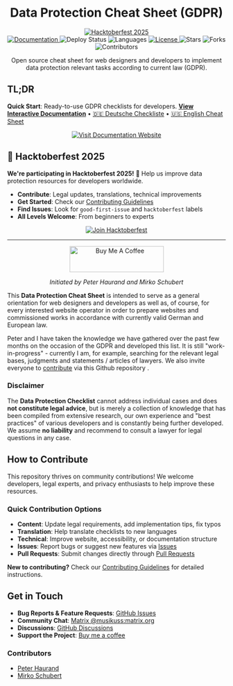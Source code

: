 <h1 align="center">Data Protection Cheat Sheet (GDPR)</h1>

<p align="center">
  <a href="https://hacktoberfest.com/" target="_blank">
    <img src="https://img.shields.io/badge/Hacktoberfest-2025-blueviolet?style=for-the-badge&logo=hacktoberfest" alt="Hacktoberfest 2025" />
  </a>
  <br>
  <a href="https://mirkoschubert.github.io/datenschutz-checkliste/">
    <img src="https://img.shields.io/badge/Documentation-Live-brightgreen?style=flat-square" alt="Documentation" />
  </a>
  <img src="https://img.shields.io/github/deployments/mirkoschubert/datenschutz-checkliste/github-pages?style=flat-square&label=Deploy" alt="Deploy Status" />
  <img src="https://img.shields.io/badge/Languages-DE_|_EN-blue?style=flat-square" alt="Languages" />
  <a href="https://github.com/mirkoschubert/datenschutz-checkliste/blob/master/LICENSE">
    <img src="https://img.shields.io/github/license/mirkoschubert/datenschutz-checkliste.svg?style=flat-square" alt="License" />
  </a>
  <img src="https://img.shields.io/github/stars/mirkoschubert/datenschutz-checkliste?style=flat-square" alt="Stars" />
  <img src="https://img.shields.io/github/forks/mirkoschubert/datenschutz-checkliste?style=flat-square" alt="Forks" />
  <img src="https://img.shields.io/github/contributors/mirkoschubert/datenschutz-checkliste?style=flat-square" alt="Contributors" />
</p>

<p align="center">Open source cheat sheet for web designers and developers to implement data protection relevant tasks according to current law (GDPR).</p>

## TL;DR

**Quick Start**: Ready-to-use GDPR checklists for developers. <a href="https://mirkoschubert.github.io/datenschutz-checkliste/" target="_blank">**View Interactive Documentation**</a> • [🇩🇪 Deutsche Checkliste](checkliste.md) • [🇺🇸 English Cheat Sheet](cheat-sheet.md)

<p align="center">
  <a href="https://mirkoschubert.github.io/datenschutz-checkliste/" target="_blank">
    <img src="https://img.shields.io/badge/Interactive_Documentation-Visit_Website-brightgreen?style=for-the-badge" alt="Visit Documentation Website" />
  </a>
</p>

## 🎃 Hacktoberfest 2025

**We're participating in Hacktoberfest 2025!** 🎉 Help us improve data protection resources for developers worldwide.

- **Contribute**: Legal updates, translations, technical improvements
- **Get Started**: Check our [Contributing Guidelines](CONTRIBUTING.md)
- **Find Issues**: Look for `good-first-issue` and `hacktoberfest` labels
- **All Levels Welcome**: From beginners to experts

<p align="center">
  <a href="CONTRIBUTING.md">
    <img src="https://img.shields.io/badge/Join_Hacktoberfest-Contribute_Now-blueviolet?style=for-the-badge" alt="Join Hacktoberfest" />
  </a>
</p>

---

<p align="center"><a href="https://www.buymeacoffee.com/musikuss" target="_blank"><img src="https://cdn.buymeacoffee.com/buttons/v2/default-green.png" alt="Buy Me A Coffee" style="height: 60px !important;width: 217px !important;" ></a></p>

<p align="center"><em>Initiated by Peter Haurand and Mirko Schubert</em></p>

This **Data Protection Cheat Sheet** is intended to serve as a general orientation for web designers and developers as well as, of course, for every interested website operator in order to prepare websites and commissioned works in accordance with currently valid German and European law.

Peter and I have taken the knowledge we have gathered over the past few months on the occasion of the GDPR and developed this list. It is still "work-in-progress" - currently I am, for example, searching for the relevant legal bases, judgments and statements / articles of lawyers. We also invite everyone to [contribute](https://github.com/mirkoschubert/datenschutz-checkliste#du-möchtest-gerne-mitwirken) via this Github repository .

### Disclaimer

The **Data Protection Checklist** cannot address individual cases and does **not constitute legal advice**, but is merely a collection of knowledge that has been compiled from extensive research, our own experience and "best practices" of various developers and is constantly being further developed. We assume **no liability** and recommend to consult a lawyer for legal questions in any case.

## How to Contribute

This repository thrives on community contributions! We welcome developers, legal experts, and privacy enthusiasts to help improve these resources.

### Quick Contribution Options

* **Content**: Update legal requirements, add implementation tips, fix typos
* **Translation**: Help translate checklists to new languages
* **Technical**: Improve website, accessibility, or documentation structure
* **Issues**: Report bugs or suggest new features via [Issues](https://github.com/mirkoschubert/datenschutz-checkliste/issues)
* **Pull Requests**: Submit changes directly through [Pull Requests](https://help.github.com/articles/about-pull-requests/)

**New to contributing?** Check our [Contributing Guidelines](CONTRIBUTING.md) for detailed instructions.

## Get in Touch

- **Bug Reports & Feature Requests**: [GitHub Issues](https://github.com/mirkoschubert/datenschutz-checkliste/issues)
- **Community Chat**: <a href="https://matrix.to/#/@musikuss:matrix.org" target="_blank">Matrix @musikuss:matrix.org</a>
- **Discussions**: [GitHub Discussions](https://github.com/mirkoschubert/datenschutz-checkliste/discussions)
- **Support the Project**: <a href="https://www.buymeacoffee.com/musikuss" target="_blank">Buy me a coffee</a>

### Contributors

* [Peter Haurand](https://github.com/peterhaurand)
* [Mirko Schubert](https://github.com/mirkoschubert)
